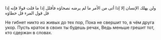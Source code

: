ولن يهلك الإنسان إلا إذا أتى 
من الأمر ما لم يرضه نصحاؤه
فأقلل إذا ما قلت قولا فإنه
إذا قل قول المرء قل خطاؤه

Не гибнет никто из живых до тех пор,
Пока не свершит то, в чём друга укор.
Пусть краток в своих ты будешь речах,
Ведь меньше грешит тот, кто сдержан в словах.